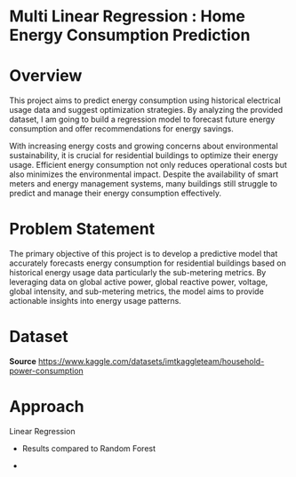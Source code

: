 # Multi Linear Regression : Home Energy Consumption Prediction

# Overview
This project aims to predict energy consumption using historical electrical usage data and suggest optimization strategies. By analyzing the provided dataset, I am going to build a regression model to forecast future energy consumption and offer recommendations for energy savings.

With increasing energy costs and growing concerns about environmental sustainability, it is crucial for residential buildings to optimize their energy usage. Efficient energy consumption not only reduces operational costs but also minimizes the environmental impact. Despite the availability of smart meters and energy management systems, many buildings still struggle to predict and manage their energy consumption effectively.

# Problem Statement 
The primary objective of this project is to develop a predictive model that accurately forecasts energy consumption for residential buildings based on historical energy usage data particularly the sub-metering metrics. By leveraging data on global active power, global reactive power, voltage, global intensity, and sub-metering metrics, the model aims to provide actionable insights into energy usage patterns.

# Dataset
**Source**
https://www.kaggle.com/datasets/imtkaggleteam/household-power-consumption

# Approach 
Linear Regression
- Results compared to Random Forest

- 
